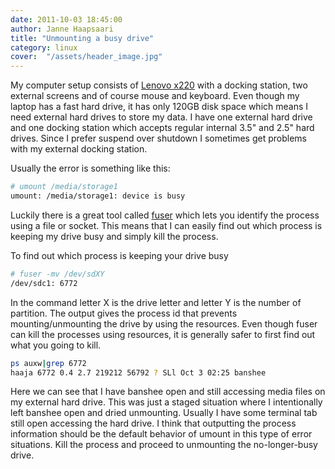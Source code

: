 ```yaml
---
date: 2011-10-03 18:45:00
author: Janne Haapsaari
title: "Unmounting a busy drive"
category: linux
cover:  "/assets/header_image.jpg"
---
```


My computer setup consists of
[Lenovo x220](https://www.lenovo.com/products/us/laptop/thinkpad/x-series/x220/)
with a docking station, two external screens and of course mouse and keyboard.
Even though my laptop has a fast hard drive, it has only 120GB disk space
which means I need external hard drives to store my data. I have one external
hard drive and one docking station which accepts regular internal 3.5" and
2.5" hard drives. Since I prefer suspend over shutdown I sometimes get
problems with my external docking station.

Usually the error is something like this:


```sh
# umount /media/storage1
umount: /media/storage1: device is busy
```


Luckily there is a great tool called
[fuser](https://secure.wikimedia.org/wikipedia/en/wiki/Fuser_%28Unix%29) which
lets you identify the process using a file or socket. This means that I can
easily find out which process is keeping my drive busy and simply kill the
process.

To find out which process is keeping your drive busy

```sh
# fuser -mv /dev/sdXY
/dev/sdc1: 6772
```

In the command letter X is the drive letter and letter Y is the number of
partition. The output gives the process id that prevents mounting/unmounting
the drive by using the resources. Even though fuser can kill the processes
using resources, it is generally safer to first find out what you going to
kill.

```sh
ps auxw|grep 6772
haaja 6772 0.4 2.7 219212 56792 ? SLl Oct 3 02:25 banshee
```

Here we can see that I have banshee open and still accessing media files on my
external hard drive. This was just a staged situation where I intentionally
left banshee open and dried unmounting. Usually I have some terminal tab still
open accessing the hard drive. I think that outputting the process information
should be the default behavior of umount in this type of error situations.
Kill the process and proceed to unmounting the no-longer-busy drive.
